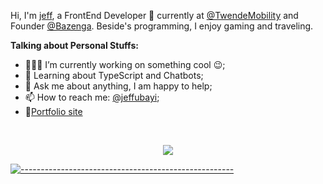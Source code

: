 
Hi, I'm [jeff](https://jeffubayi.site/), a FrontEnd Developer 🚀 currently at [@TwendeMobility](https://github.com/twende-app) and Founder [@Bazenga](https://github.com/ubeezy). Beside's programming, I enjoy gaming and traveling.

  
**Talking about Personal Stuffs:**

- 👨🏽‍💻 I’m currently working on something cool :wink:;
- 🌱 Learning about TypeScript and Chatbots;
- 💬 Ask me about anything, I am happy to help;
- 📫 How to reach me: [@jeffubayi](https://twitter.com/jeffubayi);
- 📝[Portfolio site](https://ubayi.netlify.app)

<!--END_SECTION:waka-->


<br/>

<p align="center"> <img src="https://github-readme-stats.vercel.app/api?username=jeffubayi&show_icons=true&theme=gotham" />
  
[![-----------------------------------------------------](https://raw.githubusercontent.com/andreasbm/readme/master/assets/lines/colored.png)](#table-of-contents)



